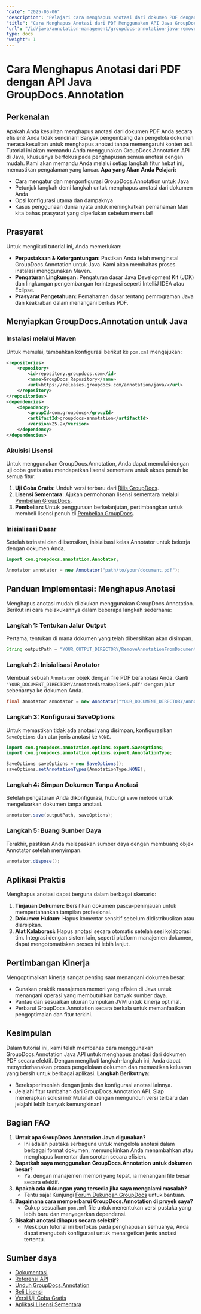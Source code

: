```yaml
---
"date": "2025-05-06"
"description": "Pelajari cara menghapus anotasi dari dokumen PDF dengan mudah menggunakan GroupDocs.Annotation API di Java. Ikuti panduan langkah demi langkah kami untuk manajemen dokumen yang efisien."
"title": "Cara Menghapus Anotasi dari PDF Menggunakan API Java GroupDocs.Annotation"
"url": "/id/java/annotation-management/groupdocs-annotation-java-remove-pdf-annotations/"
type: docs
"weight": 1
---
```


# Cara Menghapus Anotasi dari PDF dengan API Java GroupDocs.Annotation
## Perkenalan
Apakah Anda kesulitan menghapus anotasi dari dokumen PDF Anda secara efisien? Anda tidak sendirian! Banyak pengembang dan pengelola dokumen merasa kesulitan untuk menghapus anotasi tanpa memengaruhi konten asli. Tutorial ini akan memandu Anda menggunakan GroupDocs.Annotation API di Java, khususnya berfokus pada penghapusan semua anotasi dengan mudah. Kami akan memandu Anda melalui setiap langkah fitur hebat ini, memastikan pengalaman yang lancar.
**Apa yang Akan Anda Pelajari:**
- Cara mengatur dan mengonfigurasi GroupDocs.Annotation untuk Java
- Petunjuk langkah demi langkah untuk menghapus anotasi dari dokumen Anda
- Opsi konfigurasi utama dan dampaknya
- Kasus penggunaan dunia nyata untuk meningkatkan pemahaman
Mari kita bahas prasyarat yang diperlukan sebelum memulai!
## Prasyarat
Untuk mengikuti tutorial ini, Anda memerlukan:
- **Perpustakaan & Ketergantungan:** Pastikan Anda telah menginstal GroupDocs.Annotation untuk Java. Kami akan membahas proses instalasi menggunakan Maven.
- **Pengaturan Lingkungan:** Pengaturan dasar Java Development Kit (JDK) dan lingkungan pengembangan terintegrasi seperti IntelliJ IDEA atau Eclipse.
- **Prasyarat Pengetahuan:** Pemahaman dasar tentang pemrograman Java dan keakraban dalam menangani berkas PDF.
## Menyiapkan GroupDocs.Annotation untuk Java
### Instalasi melalui Maven
Untuk memulai, tambahkan konfigurasi berikut ke `pom.xml` mengajukan:
```xml
<repositories>
    <repository>
        <id>repository.groupdocs.com</id>
        <name>GroupDocs Repository</name>
        <url>https://releases.groupdocs.com/annotation/java/</url>
    </repository>
</repositories>
<dependencies>
    <dependency>
        <groupId>com.groupdocs</groupId>
        <artifactId>groupdocs-annotation</artifactId>
        <version>25.2</version>
    </dependency>
</dependencies>
```
### Akuisisi Lisensi
Untuk menggunakan GroupDocs.Annotation, Anda dapat memulai dengan uji coba gratis atau mendapatkan lisensi sementara untuk akses penuh ke semua fitur:
1. **Uji Coba Gratis:** Unduh versi terbaru dari [Rilis GroupDocs](https://releases.groupdocs.com/annotation/java/).
2. **Lisensi Sementara:** Ajukan permohonan lisensi sementara melalui [Pembelian GroupDocs](https://purchase.groupdocs.com/temporary-license/).
3. **Pembelian:** Untuk penggunaan berkelanjutan, pertimbangkan untuk membeli lisensi penuh di [Pembelian GroupDocs](https://purchase.groupdocs.com/buy).
### Inisialisasi Dasar
Setelah terinstal dan dilisensikan, inisialisasi kelas Annotator untuk bekerja dengan dokumen Anda.
```java
import com.groupdocs.annotation.Annotator;

Annotator annotator = new Annotator("path/to/your/document.pdf");
```
## Panduan Implementasi: Menghapus Anotasi
Menghapus anotasi mudah dilakukan menggunakan GroupDocs.Annotation. Berikut ini cara melakukannya dalam beberapa langkah sederhana:
### Langkah 1: Tentukan Jalur Output
Pertama, tentukan di mana dokumen yang telah dibersihkan akan disimpan.
```java
String outputPath = "YOUR_OUTPUT_DIRECTORY/RemoveAnnotationFromDocument.pdf"; // Perbarui dengan jalur Anda
```
### Langkah 2: Inisialisasi Anotator
Membuat sebuah `Annotator` objek dengan file PDF beranotasi Anda. Ganti `"YOUR_DOCUMENT_DIRECTORY/AnnotatedAreaReplies5.pdf"` dengan jalur sebenarnya ke dokumen Anda.
```java
final Annotator annotator = new Annotator("YOUR_DOCUMENT_DIRECTORY/AnnotatedAreaReplies5.pdf");
```
### Langkah 3: Konfigurasi SaveOptions
Untuk memastikan tidak ada anotasi yang disimpan, konfigurasikan `SaveOptions` dan atur jenis anotasi ke `NONE`.
```java
import com.groupdocs.annotation.options.export.SaveOptions;
import com.groupdocs.annotation.options.export.AnnotationType;

SaveOptions saveOptions = new SaveOptions();
saveOptions.setAnnotationTypes(AnnotationType.NONE);
```
### Langkah 4: Simpan Dokumen Tanpa Anotasi
Setelah pengaturan Anda dikonfigurasi, hubungi `save` metode untuk mengeluarkan dokumen tanpa anotasi.
```java
annotator.save(outputPath, saveOptions);
```
### Langkah 5: Buang Sumber Daya
Terakhir, pastikan Anda melepaskan sumber daya dengan membuang objek Annotator setelah menyimpan.
```java
annotator.dispose();
```
## Aplikasi Praktis
Menghapus anotasi dapat berguna dalam berbagai skenario:
1. **Tinjauan Dokumen:** Bersihkan dokumen pasca-peninjauan untuk mempertahankan tampilan profesional.
2. **Dokumen Hukum:** Hapus komentar sensitif sebelum didistribusikan atau diarsipkan.
3. **Alat Kolaborasi:** Hapus anotasi secara otomatis setelah sesi kolaborasi tim.
Integrasi dengan sistem lain, seperti platform manajemen dokumen, dapat mengotomatiskan proses ini lebih lanjut.
## Pertimbangan Kinerja
Mengoptimalkan kinerja sangat penting saat menangani dokumen besar:
- Gunakan praktik manajemen memori yang efisien di Java untuk menangani operasi yang membutuhkan banyak sumber daya.
- Pantau dan sesuaikan ukuran tumpukan JVM untuk kinerja optimal.
- Perbarui GroupDocs.Annotation secara berkala untuk memanfaatkan pengoptimalan dan fitur terkini.
## Kesimpulan
Dalam tutorial ini, kami telah membahas cara menggunakan GroupDocs.Annotation Java API untuk menghapus anotasi dari dokumen PDF secara efektif. Dengan mengikuti langkah-langkah ini, Anda dapat menyederhanakan proses pengelolaan dokumen dan memastikan keluaran yang bersih untuk berbagai aplikasi.
**Langkah Berikutnya:**
- Bereksperimenlah dengan jenis dan konfigurasi anotasi lainnya.
- Jelajahi fitur tambahan dari GroupDocs.Annotation API.
Siap menerapkan solusi ini? Mulailah dengan mengunduh versi terbaru dan jelajahi lebih banyak kemungkinan!
## Bagian FAQ
1. **Untuk apa GroupDocs.Annotation Java digunakan?**
   - Ini adalah pustaka serbaguna untuk mengelola anotasi dalam berbagai format dokumen, memungkinkan Anda menambahkan atau menghapus komentar dan sorotan secara efisien.
2. **Dapatkah saya menggunakan GroupDocs.Annotation untuk dokumen besar?**
   - Ya, dengan manajemen memori yang tepat, ia menangani file besar secara efektif.
3. **Apakah ada dukungan yang tersedia jika saya mengalami masalah?**
   - Tentu saja! Kunjungi [Forum Dukungan GroupDocs](https://forum.groupdocs.com/c/annotation/) untuk bantuan.
4. **Bagaimana cara memperbarui GroupDocs.Annotation di proyek saya?**
   - Cukup sesuaikan `pom.xml` file untuk menentukan versi pustaka yang lebih baru dan menyegarkan dependensi.
5. **Bisakah anotasi dihapus secara selektif?**
   - Meskipun tutorial ini berfokus pada penghapusan semuanya, Anda dapat mengubah konfigurasi untuk menargetkan jenis anotasi tertentu.
## Sumber daya
- [Dokumentasi](https://docs.groupdocs.com/annotation/java/)
- [Referensi API](https://reference.groupdocs.com/annotation/java/)
- [Unduh GroupDocs.Annotation](https://releases.groupdocs.com/annotation/java/)
- [Beli Lisensi](https://purchase.groupdocs.com/buy)
- [Versi Uji Coba Gratis](https://releases.groupdocs.com/annotation/java/)
- [Aplikasi Lisensi Sementara](https://purchase.groupdocs.com/temporary-license/)